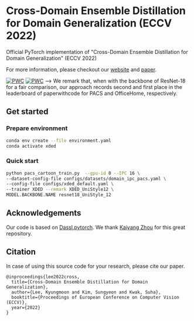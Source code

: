 # Cross-Domain Ensemble Distillation for Domain Generalization (ECCV 2022)

Official PyTorch implementation of "Cross-Domain Ensemble Distillation for Domain Generalization" (ECCV 2022)

For more information, please checkout our [website](https://github.com/leekyungmoon/XDED) and [paper](https://www.ecva.net/papers/eccv_2022/papers_ECCV/papers/136850001.pdf).

<!---
Code will be available as soon as possible.
--->

	
[![PWC](https://img.shields.io/endpoint.svg?url=https://paperswithcode.com/badge/cross-domain-ensemble-distillation-for-domain/domain-generalization-on-pacs-2)](https://paperswithcode.com/sota/domain-generalization-on-pacs-2?p=cross-domain-ensemble-distillation-for-domain)
[![PWC](https://img.shields.io/endpoint.svg?url=https://paperswithcode.com/badge/cross-domain-ensemble-distillation-for-domain/domain-generalization-on-office-home)](https://paperswithcode.com/sota/domain-generalization-on-office-home?p=cross-domain-ensemble-distillation-for-domain)
--> We remark that, when with the backbone of ResNet-18 for a fair comparison, our approach records second and first place in the leaderboard of paperwithcode for PACS and OfficeHome, respectively.


## Get started
### Prepare environment
```bash
conda env create --file environment.yaml
conda activate xded
```
### Quick start
```bash
python pacs_cartoon_train.py  --gpu-id 0 --IPC 16 \
--dataset-config-file configs/datasets/domain_ipc_pacs.yaml \
--config-file configs/xded_default.yaml \
--trainer XDED --remark XDED_UniStyle12 \
MODEL.BACKBONE.NAME resnet18_UniStyle_12
```

## Acknowledgements
Our code is based on [Dassl.pytorch](https://github.com/KaiyangZhou/Dassl.pytorch). We thank [Kaiyang Zhou](https://kaiyangzhou.github.io/) for this great repository.


## Citation
In case of using this source code for your research, please cite our paper.

```
@inproceedings{lee2022cross,
  title={Cross-Domain Ensemble Distillation for Domain Generalization},
  author={Lee, Kyungmoon and Kim, Sungyeon and Kwak, Suha},
  booktitle={Proceedings of European Conference on Computer Vision (ECCV)},
  year={2022}
}
```
